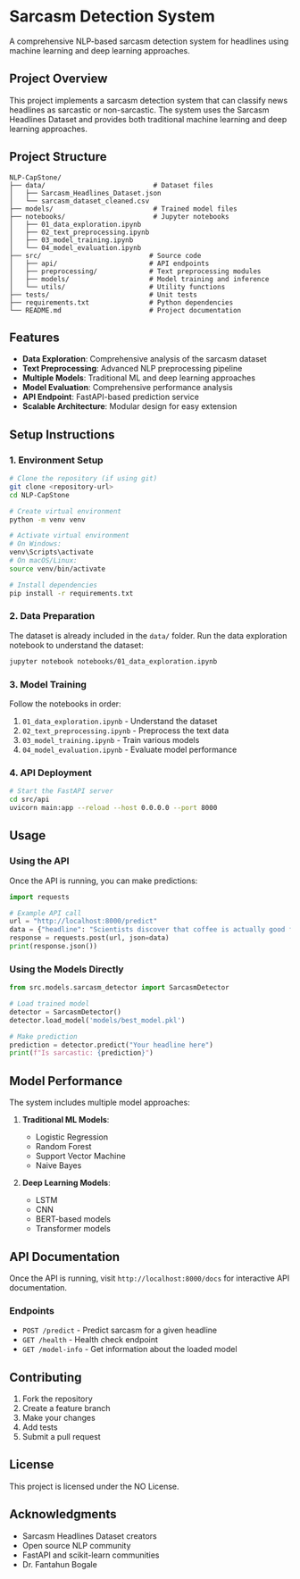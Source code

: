 # Sarcasm Detection System

A comprehensive NLP-based sarcasm detection system for headlines using machine learning and deep learning approaches.

## Project Overview

This project implements a sarcasm detection system that can classify news headlines as sarcastic or non-sarcastic. The system uses the Sarcasm Headlines Dataset and provides both traditional machine learning and deep learning approaches.

## Project Structure

```
NLP-CapStone/
├── data/                           # Dataset files
│   ├── Sarcasm_Headlines_Dataset.json
│   └── sarcasm_dataset_cleaned.csv
├── models/                         # Trained model files
├── notebooks/                      # Jupyter notebooks
│   ├── 01_data_exploration.ipynb
│   ├── 02_text_preprocessing.ipynb
│   ├── 03_model_training.ipynb
│   └── 04_model_evaluation.ipynb
├── src/                           # Source code
│   ├── api/                       # API endpoints
│   ├── preprocessing/             # Text preprocessing modules
│   ├── models/                    # Model training and inference
│   └── utils/                     # Utility functions
├── tests/                         # Unit tests
├── requirements.txt               # Python dependencies
└── README.md                      # Project documentation
```

## Features

- **Data Exploration**: Comprehensive analysis of the sarcasm dataset
- **Text Preprocessing**: Advanced NLP preprocessing pipeline
- **Multiple Models**: Traditional ML and deep learning approaches
- **Model Evaluation**: Comprehensive performance analysis
- **API Endpoint**: FastAPI-based prediction service
- **Scalable Architecture**: Modular design for easy extension

## Setup Instructions

### 1. Environment Setup

```bash
# Clone the repository (if using git)
git clone <repository-url>
cd NLP-CapStone

# Create virtual environment
python -m venv venv

# Activate virtual environment
# On Windows:
venv\Scripts\activate
# On macOS/Linux:
source venv/bin/activate

# Install dependencies
pip install -r requirements.txt
```

### 2. Data Preparation

The dataset is already included in the `data/` folder. Run the data exploration notebook to understand the dataset:

```bash
jupyter notebook notebooks/01_data_exploration.ipynb
```

### 3. Model Training

Follow the notebooks in order:
1. `01_data_exploration.ipynb` - Understand the dataset
2. `02_text_preprocessing.ipynb` - Preprocess the text data
3. `03_model_training.ipynb` - Train various models
4. `04_model_evaluation.ipynb` - Evaluate model performance

### 4. API Deployment

```bash
# Start the FastAPI server
cd src/api
uvicorn main:app --reload --host 0.0.0.0 --port 8000
```

## Usage

### Using the API

Once the API is running, you can make predictions:

```python
import requests

# Example API call
url = "http://localhost:8000/predict"
data = {"headline": "Scientists discover that coffee is actually good for you"}
response = requests.post(url, json=data)
print(response.json())
```

### Using the Models Directly

```python
from src.models.sarcasm_detector import SarcasmDetector

# Load trained model
detector = SarcasmDetector()
detector.load_model('models/best_model.pkl')

# Make prediction
prediction = detector.predict("Your headline here")
print(f"Is sarcastic: {prediction}")
```

## Model Performance

The system includes multiple model approaches:

1. **Traditional ML Models**:
   - Logistic Regression
   - Random Forest
   - Support Vector Machine
   - Naive Bayes

2. **Deep Learning Models**:
   - LSTM
   - CNN
   - BERT-based models
   - Transformer models

## API Documentation

Once the API is running, visit `http://localhost:8000/docs` for interactive API documentation.

### Endpoints

- `POST /predict` - Predict sarcasm for a given headline
- `GET /health` - Health check endpoint
- `GET /model-info` - Get information about the loaded model

## Contributing

1. Fork the repository
2. Create a feature branch
3. Make your changes
4. Add tests
5. Submit a pull request

## License

This project is licensed under the NO License.

## Acknowledgments

- Sarcasm Headlines Dataset creators
- Open source NLP community
- FastAPI and scikit-learn communities
- Dr. Fantahun Bogale
